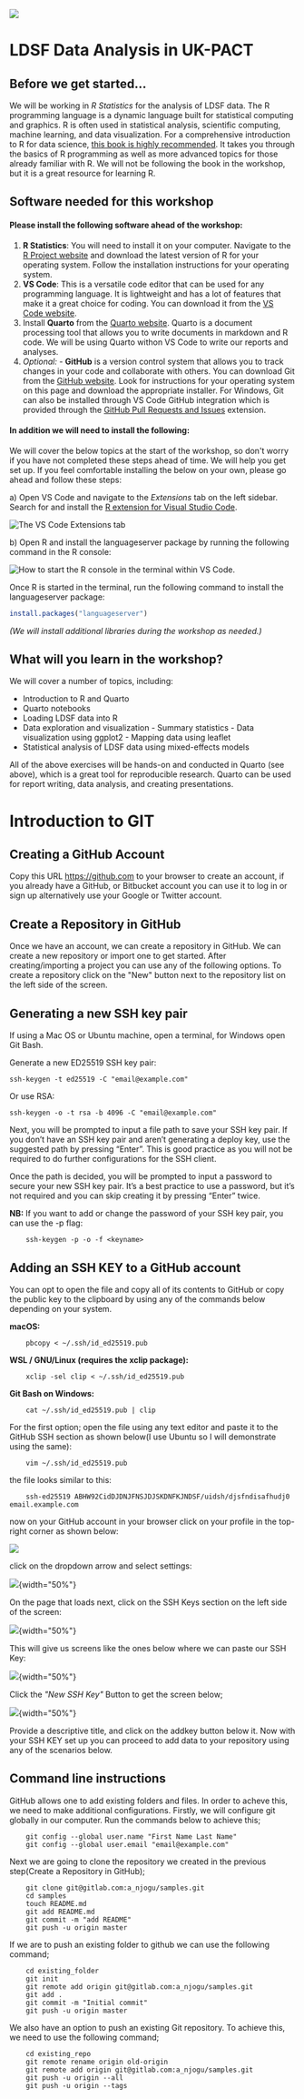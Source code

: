 ![](figs/CIFOR-ICRAF_logo.png)

# LDSF Data Analysis in UK-PACT

## Before we get started...

We will be working in _R Statistics_ for the analysis of LDSF data. The R programming language is a dynamic language built for statistical computing and graphics. R is often used in statistical analysis, scientific computing, machine learning, and data visualization. For a comprehensive introduction to R for data science, [this book is highly recommended](https://r4ds.hadley.nz/). It takes you through the basics of R programming as well as more advanced topics for those already familiar with R. We will not be following the book in the workshop, but it is a great resource for learning R.

## Software needed for this workshop
#### Please install the following software ahead of the workshop:
1. **R Statistics**: You will need to install it on your computer. Navigate to the [R Project website](https://cloud.r-project.org/) and download the latest version of R for your operating system. Follow the installation instructions for your operating system.
2. **VS Code**: This is a versatile code editor that can be used for any programming language. It is lightweight and has a lot of features that make it a great choice for coding. You can download it from the [VS Code website](https://code.visualstudio.com/).
3. Install **Quarto** from the [Quarto website](https://quarto.org/). Quarto is a document processing tool that allows you to write documents in markdown and R code. We will be using Quarto withon VS Code to write our reports and analyses.
4. _Optional:_ - **GitHub** is a version control system that allows you to track changes in your code and collaborate with others. You can download Git from the [GitHub website](https://github.com/git-guides/install-git). Look for instructions for your operating system on this page and download the appropriate installer. For Windows, Git can also be installed through VS Code GitHub integration which is provided through the [GitHub Pull Requests and Issues](https://marketplace.visualstudio.com/items?itemName=GitHub.vscode-pull-request-github) extension.

#### In addition we will need to install the following:
We will cover the below topics at the start of the workshop, so don't worry if you have not completed these steps ahead of time. We will help you get set up. If you feel comfortable installing the below on your own, please go ahead and follow these steps:

a) Open VS Code and navigate to the _Extensions_ tab on the left sidebar. Search for and install the [R extension for Visual Studio Code](https://marketplace.visualstudio.com/items?itemName=REditorSupport.r).

![The VS Code Extensions tab](figs/vs_code_extensions.jpg)

b) Open R and install the languageserver package by running the following command in the R console:

![How to start the R console in the terminal within VS Code.](figs/vs_code_terminal_R.jpg)

Once R is started in the terminal, run the following command to install the languageserver package:

```R
install.packages("languageserver")
```

_(We will install additional libraries during the workshop as needed.)_

## What will you learn in the workshop?
We will cover a number of topics, including:
- Introduction to R and Quarto
- Quarto notebooks
- Loading LDSF data into R
- Data exploration and visualization
        - Summary statistics
        - Data visualization using ggplot2
        - Mapping data using leaflet
- Statistical analysis of LDSF data using mixed-effects models

All of the above exercises will be hands-on and conducted in Quarto (see above), which is a great tool for reproducible research. Quarto can be used for report writing, data analysis, and creating presentations.



# Introduction to GIT

## Creating a GitHub Account

Copy this URL https://github.com to your browser to create an account, if you already have a GitHub, or Bitbucket account you can use it to log in or sign up alternatively use your Google or Twitter account.

## Create a Repository in GitHub

Once we have an account, we can create a repository in GitHub. We can create a new repository or import one to get started. After creating/importing a project you can use any of the following options.
To create a repository click on the "New" button next to the repository list on the left side of the screen.

## Generating a new SSH key pair

If using a Mac OS or Ubuntu machine, open a terminal, for Windows open Git Bash.

Generate a new ED25519 SSH key pair:

~~~
ssh-keygen -t ed25519 -C "email@example.com"
~~~

Or use RSA:

~~~
ssh-keygen -o -t rsa -b 4096 -C "email@example.com"
~~~

Next, you will be prompted to input a file path to save your SSH key pair. If you don’t have an SSH key pair and aren’t generating a deploy key, use the suggested path by pressing “Enter”. This is good practice as you will not be required to do further configurations for the SSH client.

Once the path is decided, you will be prompted to input a password to secure your new SSH key pair. It’s a best practice to use a password, but it’s not required and you can skip creating it by pressing “Enter” twice.

__NB:__ If you want to add or change the password of your SSH key pair, you can use the -p flag:

~~~
	ssh-keygen -p -o -f <keyname>
~~~

## Adding an SSH KEY to a GitHub account

You can opt to open the file and copy all of its contents to GitHub or copy the public key to the clipboard by using any of the commands below depending on your system.

__macOS:__

~~~
 	pbcopy < ~/.ssh/id_ed25519.pub
~~~

__WSL / GNU/Linux (requires the xclip package):__

~~~
	xclip -sel clip < ~/.ssh/id_ed25519.pub
~~~

__Git Bash on Windows:__

~~~
	cat ~/.ssh/id_ed25519.pub | clip
~~~

For the first option; open the file using any text editor and paste it to the GitHub SSH section as shown below(I use Ubuntu so I will demonstrate using the same):

~~~
	vim ~/.ssh/id_ed25519.pub
~~~

the file looks similar to this:

~~~
    ssh-ed25519 ABHW92CidDJDNJFNSJDJSKDNFKJNDSF/uidsh/djsfndisafhudj0 email.example.com
~~~

now on your GitHub account in your browser click on your profile in the top-right corner as shown below:

![](figs/profile_sect.png)

click on the dropdown arrow and select settings:

![](figs/profile_dropdwn.png){width="50%"}

On the page that loads next, click on the SSH Keys section on the left side of the screen:

![](figs/sshKeys.png){width="50%"}

This will give us screens like the ones below where we can paste our SSH Key:

![](figs/addsshbtn.png){width="50%"}

Click the _"New SSH Key"_ Button to get the screen below;

![](figs/pastessh.png){width="50%"}

Provide a descriptive title, and click on the addkey button below it. Now with your SSH KEY set up you can proceed to add data to your repository using any of the scenarios below.

## Command line instructions

GitHub allows one to add existing folders and files. In order to acheve this, we need to make additional configurations. Firstly, we will configure git globally in our computer. Run the commands below to achieve this;

~~~
    git config --global user.name "First Name Last Name"
    git config --global user.email "email@example.com"
~~~

Next we are going to clone the repository we created in the previous step(Create a Repository in GitHub);

~~~
    git clone git@gitlab.com:a_njogu/samples.git
    cd samples
    touch README.md
    git add README.md
    git commit -m "add README"
    git push -u origin master
~~~

If we are to push an existing folder to github we can use the following command;

~~~
    cd existing_folder
    git init
    git remote add origin git@gitlab.com:a_njogu/samples.git
    git add .
    git commit -m "Initial commit"
    git push -u origin master
~~~

We also have an option to push an existing Git repository. To achieve this, we need to use the following command;


~~~
    cd existing_repo
    git remote rename origin old-origin
    git remote add origin git@gitlab.com:a_njogu/samples.git
    git push -u origin --all
    git push -u origin --tags
~~~
